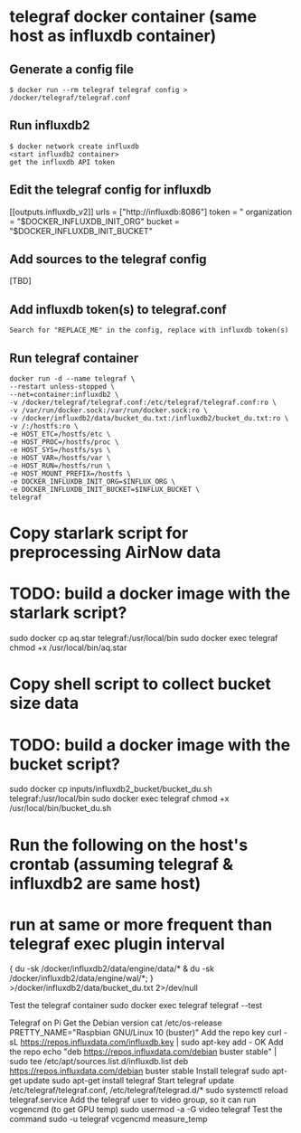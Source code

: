 # telegraf docker container (same host as influxdb container)
## Generate a config file
	$ docker run --rm telegraf telegraf config > /docker/telegraf/telegraf.conf

## Run influxdb2
	$ docker network create influxdb
	<start influxdb2 container>
	get the influxdb API token

## Edit the telegraf config for influxdb
[[outputs.influxdb_v2]]
  urls = ["http://influxdb:8086"]
  token = "<token>
  organization = "$DOCKER_INFLUXDB_INIT_ORG"
  bucket = "$DOCKER_INFLUXDB_INIT_BUCKET"

## Add sources to the telegraf config
[TBD]

## Add influxdb token(s) to telegraf.conf
	Search for "REPLACE_ME" in the config, replace with influxdb token(s)
	
## Run telegraf container
	docker run -d --name telegraf \
	--restart unless-stopped \
	--net=container:influxdb2 \
	-v /docker/telegraf/telegraf.conf:/etc/telegraf/telegraf.conf:ro \
	-v /var/run/docker.sock:/var/run/docker.sock:ro \
	-v /docker/influxdb2/data/bucket_du.txt:/influxdb2/bucket_du.txt:ro \
	-v /:/hostfs:ro \
	-e HOST_ETC=/hostfs/etc \
	-e HOST_PROC=/hostfs/proc \
	-e HOST_SYS=/hostfs/sys \
	-e HOST_VAR=/hostfs/var \
	-e HOST_RUN=/hostfs/run \
	-e HOST_MOUNT_PREFIX=/hostfs \
	-e DOCKER_INFLUXDB_INIT_ORG=$INFLUX_ORG \
	-e DOCKER_INFLUXDB_INIT_BUCKET=$INFLUX_BUCKET \
	telegraf

# Copy starlark script for preprocessing AirNow data
# TODO: build a docker image with the starlark script?
sudo docker cp aq.star telegraf:/usr/local/bin
sudo docker exec telegraf chmod +x /usr/local/bin/aq.star

# Copy shell script to collect bucket size data
# TODO: build a docker image with the bucket script?
sudo docker cp inputs/influxdb2_bucket/bucket_du.sh telegraf:/usr/local/bin
sudo docker exec telegraf chmod +x /usr/local/bin/bucket_du.sh
# Run the following on the host's crontab (assuming telegraf & influxdb2 are same host)
# run at same or more frequent than telegraf exec plugin interval
{ du -sk /docker/influxdb2/data/engine/data/* & du -sk /docker/influxdb2/data/engine/wal/*; } >/docker/influxdb2/data/bucket_du.txt 2>/dev/null

Test the telegraf container
	sudo docker exec telegraf telegraf --test

Telegraf on Pi
  Get the Debian version
	cat /etc/os-release
	PRETTY_NAME="Raspbian GNU/Linux 10 (buster)"
  Add the repo key
	curl -sL https://repos.influxdata.com/influxdb.key | sudo apt-key add -
	OK
  Add the repo
	echo "deb https://repos.influxdata.com/debian buster stable" | sudo tee /etc/apt/sources.list.d/influxdb.list
	deb https://repos.influxdata.com/debian buster stable
  Install telegraf
	sudo apt-get update
	sudo apt-get install telegraf
  Start telegraf
	update /etc/telegraf/telegraf.conf, /etc/telegraf/telegrad.d/*
	sudo systemctl reload telegraf.service
  Add the telegraf user to video group, so it can run vcgencmd (to get GPU temp)
	sudo usermod -a -G video telegraf
  Test the command
	sudo -u telegraf vcgencmd measure_temp

